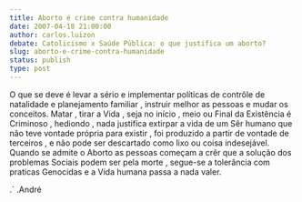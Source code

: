 ```yaml
---
title: Aborto é crime contra humanidade
date: 2007-04-18 21:00:00
author: carlos.luizon
debate: Catolicismo x Saúde Pública: o que justifica um aborto?
slug: aborto-e-crime-contra-humanidade
status: publish 
type: post
---
```


O que se deve é levar a sério e implementar políticas de contrôle de natalidade e planejamento familiar , instruir melhor as pessoas e mudar os conceitos. Matar , tirar a Vida , seja no início , meio ou Final da Existência é Criminoso , hediondo , nada justifica extirpar a vida de um Sêr humano que não teve vontade própria para existir , foi produzido a partir de vontade de terceiros , e não pode ser descartado como lixo ou coisa indesejável. Quando se admite o Aborto as pessoas começam a crêr que a solução dos problemas Sociais podem ser pela morte , segue-se a tolerância com praticas Genocidas e a Vida humana passa a nada valer.  

 .´ .André
